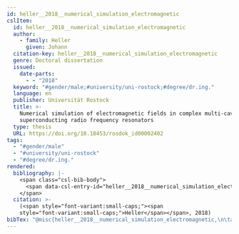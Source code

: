 ```yaml
---
id: heller__2018__numerical_simulation_electromagnetic
cslItem:
  id: heller__2018__numerical_simulation_electromagnetic
  author:
    - family: Heller
      given: Johann
  citation-key: heller__2018__numerical_simulation_electromagnetic
  genre: Doctoral dissertation
  issued:
    date-parts:
      - - "2018"
  keyword: "#gender/male;#university/uni-rostock;#degree/dr.ing."
  language: en
  publisher: Universität Rostock
  title: >-
    Numerical simulation of electromagnetic fields in complex multi-cavity
    superconducting radio frequency resonators
  type: thesis
  URL: https://doi.org/10.18453/rosdok_id00002402
tags:
  - "#gender/male"
  - "#university/uni-rostock"
  - "#degree/dr.ing."
rendered:
  bibliography: |-
    <span class="csl-bib-body">
      <span data-csl-entry-id="heller__2018__numerical_simulation_electromagnetic" class="csl-entry"><span class='author-bib'>Heller</span>. <span class='date-bib'>(2018)</span>. <span class='title'><i><b><span style="font-style:normal;">Numerical simulation of electromagnetic fields in complex multi-cavity superconducting radio frequency resonators</span></b></i></span> [Doctoral dissertation, Universität Rostock]. <span class='URL'><a href='https://doi.org/10.18453/rosdok_id00002402'>LINK</a></span></span>
    </span>
  citation: >-
    (<span style="font-variant:small-caps;"><span
    style="font-variant:small-caps;">Heller</span></span>, 2018)
bibTex: "@misc{heller__2018__numerical_simulation_electromagnetic,\n\tauthor = {Heller, Johann},\n\tyear = {2018},\n\tschool = {Universit{\\\" a}t Rostock},\n\ttitle = {Numerical simulation of electromagnetic fields in complex multi-cavity superconducting radio frequency resonators},\n\ttype = {Doctoral dissertation},\n\turl = {https://doi.org/10.18453/rosdok_id00002402},\n}\n\n"
---
```


